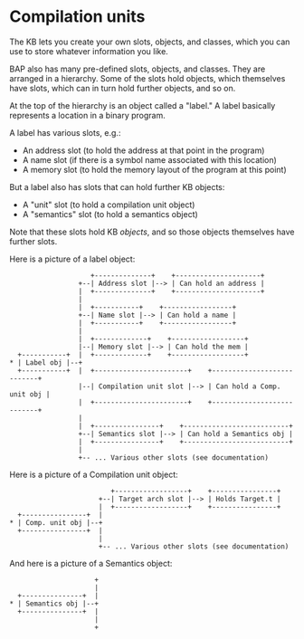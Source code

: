# Compilation units

The KB lets you create your own slots, objects, and classes, which you can use to store whatever information you like.

BAP also has many pre-defined slots, objects, and classes. They are arranged in a hierarchy. Some of the slots hold objects, which themselves have slots, which can in turn hold further objects, and so on.

At the top of the hierarchy is an object called a "label." A label basically represents a location in a binary program. 

A label has various slots, e.g.:

* An address slot (to hold the address at that point in the program)
* A name slot (if there is a symbol name associated with this location)
* A memory slot (to hold the memory layout of the program at this point)

But a label also has slots that can hold further KB objects:

* A "unit" slot (to hold a compilation unit object)
* A "semantics" slot (to hold a semantics object)

Note that these slots hold KB _objects_, and so those objects themselves have further slots. 

Here is a picture of a label object:

```
                    +--------------+    +---------------------+
                 +--| Address slot |--> | Can hold an address |
                 |  +--------------+    +---------------------+ 
                 |  
                 |  +-----------+    +-----------------+
                 +--| Name slot |--> | Can hold a name |
                 |  +-----------+    +-----------------+ 
                 |  
                 |  +-------------+    +------------------+
                 |--| Memory slot |--> | Can hold the mem |
  +-----------+  |  +-------------+    +------------------+
* | Label obj |--+
  +-----------+  |  +-----------------------+    +---------------------------+
                 |--| Compilation unit slot |--> | Can hold a Comp. unit obj |
                 |  +-----------------------+    +---------------------------+
                 |
                 |  +----------------+    +--------------------------+
                 +--| Semantics slot |--> | Can hold a Semantics obj |
                 |  +----------------+    +--------------------------+
                 |  
                 +-- ... Various other slots (see documentation)
```

Here is a picture of a Compilation unit object:

```
                         +------------------+    +----------------+
                      +--| Target arch slot |--> | Holds Target.t |
                      |  +------------------+    +----------------+
  +----------------+  |
* | Comp. unit obj |--+
  +----------------+  |
                      |
                      +-- ... Various other slots (see documentation)
```

And here is a picture of a Semantics object:

```
                     +
                     |
  +---------------+  |
* | Semantics obj |--+
  +---------------+  |
                     |
                     +
```
